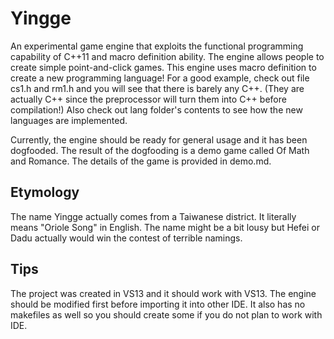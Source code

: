 Yingge
======

An experimental game engine that exploits the functional programming capability of C++11 and macro definition ability. The engine allows people to create simple point-and-click games. This engine uses macro definition to create a new programming language! For a good example, check out file cs1.h and rm1.h and you will see that there is barely any C++. (They are actually C++ since the preprocessor will turn them into C++ before compilation!) Also check out lang folder's contents to see how the new languages are implemented.

Currently, the engine should be ready for general usage and it has been dogfooded. The result of the dogfooding is a demo game called Of Math and Romance. The details of the game is provided in demo.md.

Etymology
---------

The name Yingge actually comes from a Taiwanese district. It literally means "Oriole Song" in English. The name might be a bit lousy but Hefei or Dadu actually would win the contest of terrible namings.

Tips
----

The project was created in VS13 and it should work with VS13. The engine should be modified first before importing it into other IDE. It also has no makefiles as well so you should create some if you do not plan to work with IDE.
